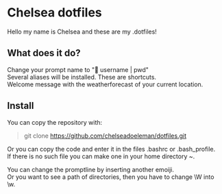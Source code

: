 # Chelsea dotfiles
Hello my name is Chelsea and these are my .dotfiles!

## What does it do?
Change your prompt name to "💙 username | pwd"  
Several aliases will be installed. These are shortcuts.   
Welcome message with the weatherforecast of your current location.   

## Install
You can copy the repository with:   
> git clone https://github.com/chelseadoeleman/dotfiles.git 

Or you can copy the code and enter it in the files .bashrc or .bash_profile.  
If there is no such file you can make one in your home directory ~.   

You can change the promptline by inserting another emoiji.  
Or you want to see a path of directories, then you have to change \W into \w.  


